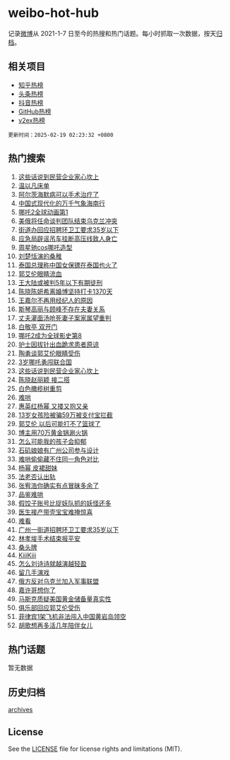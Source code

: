 # weibo-hot-hub

记录[微博](https://www.weibo.com)从 2021-1-7 日至今的热搜和热门话题。每小时抓取一次数据，按天[归档](archives)。

## 相关项目

- [知乎热榜](https://github.com/lonnyzhang423/zhihu-hot-hub)
- [头条热榜](https://github.com/lonnyzhang423/toutiao-hot-hub)
- [抖音热榜](https://github.com/lonnyzhang423/douyin-hot-hub)
- [GitHub热榜](https://github.com/lonnyzhang423/github-hot-hub)
- [v2ex热榜](https://github.com/lonnyzhang423/v2ex-hot-hub)


`更新时间：2025-02-19 02:23:32 +0800`

## 热门搜索

1. [这些话说到民营企业家心坎上](https://m.weibo.cn/search?containerid=100103type%3D1%26t%3D10%26q%3D%23%E8%BF%99%E4%BA%9B%E8%AF%9D%E8%AF%B4%E5%88%B0%E6%B0%91%E8%90%A5%E4%BC%81%E4%B8%9A%E5%AE%B6%E5%BF%83%E5%9D%8E%E4%B8%8A%23&stream_entry_id=51&isnewpage=1&extparam=seat%3D1%26cate%3D10103%26q%3D%2523%25E8%25BF%2599%25E4%25BA%259B%25E8%25AF%259D%25E8%25AF%25B4%25E5%2588%25B0%25E6%25B0%2591%25E8%2590%25A5%25E4%25BC%2581%25E4%25B8%259A%25E5%25AE%25B6%25E5%25BF%2583%25E5%259D%258E%25E4%25B8%258A%2523%26filter_type%3Drealtimehot%26stream_entry_id%3D51%26c_type%3D51%26dgr%3D0%26pos%3D0%26display_time%3D1739903011%26pre_seqid%3D173990301103901071053146)
1. [温以凡床单](https://m.weibo.cn/search?containerid=100103type%3D1%26t%3D10%26q%3D%E6%B8%A9%E4%BB%A5%E5%87%A1%E5%BA%8A%E5%8D%95&stream_entry_id=31&isnewpage=1&extparam=seat%3D1%26band_rank%3D1%26filter_type%3Drealtimehot%26c_type%3D31%26pos%3D0%26lcate%3D5001%26realpos%3D1%26flag%3D2%26stream_entry_id%3D31%26q%3D%25E6%25B8%25A9%25E4%25BB%25A5%25E5%2587%25A1%25E5%25BA%258A%25E5%258D%2595%26dgr%3D0%26cate%3D5001%26display_time%3D1739903011%26pre_seqid%3D173990301103901071053146)
1. [阿尔茨海默病可以手术治疗了](https://m.weibo.cn/search?containerid=100103type%3D1%26t%3D10%26q%3D%23%E9%98%BF%E5%B0%94%E8%8C%A8%E6%B5%B7%E9%BB%98%E7%97%85%E5%8F%AF%E4%BB%A5%E6%89%8B%E6%9C%AF%E6%B2%BB%E7%96%97%E4%BA%86%23&stream_entry_id=31&isnewpage=1&extparam=seat%3D1%26band_rank%3D2%26filter_type%3Drealtimehot%26c_type%3D31%26pos%3D1%26lcate%3D5001%26realpos%3D2%26flag%3D0%26stream_entry_id%3D31%26q%3D%2523%25E9%2598%25BF%25E5%25B0%2594%25E8%258C%25A8%25E6%25B5%25B7%25E9%25BB%2598%25E7%2597%2585%25E5%258F%25AF%25E4%25BB%25A5%25E6%2589%258B%25E6%259C%25AF%25E6%25B2%25BB%25E7%2596%2597%25E4%25BA%2586%2523%26dgr%3D0%26cate%3D5001%26display_time%3D1739903011%26pre_seqid%3D173990301103901071053146)
1. [中国式现代化的万千气象海南行](https://m.weibo.cn/search?containerid=100103type%3D1%26t%3D10%26q%3D%23%E4%B8%AD%E5%9B%BD%E5%BC%8F%E7%8E%B0%E4%BB%A3%E5%8C%96%E7%9A%84%E4%B8%87%E5%8D%83%E6%B0%94%E8%B1%A1%E6%B5%B7%E5%8D%97%E8%A1%8C%23&stream_entry_id=31&isnewpage=1&extparam=seat%3D1%26band_rank%3D3%26filter_type%3Drealtimehot%26c_type%3D31%26pos%3D2%26lcate%3D5001%26realpos%3D3%26flag%3D0%26stream_entry_id%3D31%26q%3D%2523%25E4%25B8%25AD%25E5%259B%25BD%25E5%25BC%258F%25E7%258E%25B0%25E4%25BB%25A3%25E5%258C%2596%25E7%259A%2584%25E4%25B8%2587%25E5%258D%2583%25E6%25B0%2594%25E8%25B1%25A1%25E6%25B5%25B7%25E5%258D%2597%25E8%25A1%258C%2523%26dgr%3D0%26cate%3D5001%26display_time%3D1739903011%26pre_seqid%3D173990301103901071053146)
1. [哪吒2全球动画第1](https://m.weibo.cn/search?containerid=100103type%3D1%26t%3D10%26q%3D%23%E5%93%AA%E5%90%922%E5%85%A8%E7%90%83%E5%8A%A8%E7%94%BB%E7%AC%AC1%23&stream_entry_id=31&isnewpage=1&extparam=seat%3D1%26band_rank%3D4%26filter_type%3Drealtimehot%26c_type%3D31%26pos%3D3%26lcate%3D5001%26realpos%3D4%26flag%3D16%26stream_entry_id%3D31%26q%3D%2523%25E5%2593%25AA%25E5%2590%25922%25E5%2585%25A8%25E7%2590%2583%25E5%258A%25A8%25E7%2594%25BB%25E7%25AC%25AC1%2523%26dgr%3D0%26cate%3D5001%26display_time%3D1739903011%26pre_seqid%3D173990301103901071053146)
1. [美俄将任命谈判团队结束乌克兰冲突](https://m.weibo.cn/search?containerid=100103type%3D1%26t%3D10%26q%3D%23%E7%BE%8E%E4%BF%84%E5%B0%86%E4%BB%BB%E5%91%BD%E8%B0%88%E5%88%A4%E5%9B%A2%E9%98%9F%E7%BB%93%E6%9D%9F%E4%B9%8C%E5%85%8B%E5%85%B0%E5%86%B2%E7%AA%81%23&stream_entry_id=31&isnewpage=1&extparam=seat%3D1%26band_rank%3D5%26filter_type%3Drealtimehot%26c_type%3D31%26pos%3D4%26lcate%3D5001%26realpos%3D5%26flag%3D0%26stream_entry_id%3D31%26q%3D%2523%25E7%25BE%258E%25E4%25BF%2584%25E5%25B0%2586%25E4%25BB%25BB%25E5%2591%25BD%25E8%25B0%2588%25E5%2588%25A4%25E5%259B%25A2%25E9%2598%259F%25E7%25BB%2593%25E6%259D%259F%25E4%25B9%258C%25E5%2585%258B%25E5%2585%25B0%25E5%2586%25B2%25E7%25AA%2581%2523%26dgr%3D0%26cate%3D5001%26display_time%3D1739903011%26pre_seqid%3D173990301103901071053146)
1. [街道办回应招聘环卫工要求35岁以下](https://m.weibo.cn/search?containerid=100103type%3D1%26t%3D10%26q%3D%23%E8%A1%97%E9%81%93%E5%8A%9E%E5%9B%9E%E5%BA%94%E6%8B%9B%E8%81%98%E7%8E%AF%E5%8D%AB%E5%B7%A5%E8%A6%81%E6%B1%8235%E5%B2%81%E4%BB%A5%E4%B8%8B%23&stream_entry_id=31&isnewpage=1&extparam=seat%3D1%26band_rank%3D6%26filter_type%3Drealtimehot%26c_type%3D31%26pos%3D5%26lcate%3D5001%26realpos%3D6%26flag%3D0%26stream_entry_id%3D31%26q%3D%2523%25E8%25A1%2597%25E9%2581%2593%25E5%258A%259E%25E5%259B%259E%25E5%25BA%2594%25E6%258B%259B%25E8%2581%2598%25E7%258E%25AF%25E5%258D%25AB%25E5%25B7%25A5%25E8%25A6%2581%25E6%25B1%258235%25E5%25B2%2581%25E4%25BB%25A5%25E4%25B8%258B%2523%26dgr%3D0%26cate%3D5001%26display_time%3D1739903011%26pre_seqid%3D173990301103901071053146)
1. [应急局辟谣吊车挂断高压线致人身亡](https://m.weibo.cn/search?containerid=100103type%3D1%26t%3D10%26q%3D%23%E5%BA%94%E6%80%A5%E5%B1%80%E8%BE%9F%E8%B0%A3%E5%90%8A%E8%BD%A6%E6%8C%82%E6%96%AD%E9%AB%98%E5%8E%8B%E7%BA%BF%E8%87%B4%E4%BA%BA%E8%BA%AB%E4%BA%A1%23&stream_entry_id=31&isnewpage=1&extparam=seat%3D1%26band_rank%3D7%26filter_type%3Drealtimehot%26c_type%3D31%26pos%3D6%26lcate%3D5001%26adid%3D276229%26is_ad_pos%3D1%26stream_entry_id%3D31%26q%3D%2523%25E5%25BA%2594%25E6%2580%25A5%25E5%25B1%2580%25E8%25BE%259F%25E8%25B0%25A3%25E5%2590%258A%25E8%25BD%25A6%25E6%258C%2582%25E6%2596%25AD%25E9%25AB%2598%25E5%258E%258B%25E7%25BA%25BF%25E8%2587%25B4%25E4%25BA%25BA%25E8%25BA%25AB%25E4%25BA%25A1%2523%26dgr%3D0%26cate%3D5001%26display_time%3D1739903011%26pre_seqid%3D173990301103901071053146)
1. [周星驰cos哪吒造型](https://m.weibo.cn/search?containerid=100103type%3D1%26t%3D10%26q%3D%23%E5%91%A8%E6%98%9F%E9%A9%B0cos%E5%93%AA%E5%90%92%E9%80%A0%E5%9E%8B%23&stream_entry_id=31&isnewpage=1&extparam=seat%3D1%26band_rank%3D7%26filter_type%3Drealtimehot%26c_type%3D31%26pos%3D7%26lcate%3D5001%26realpos%3D7%26flag%3D2%26stream_entry_id%3D31%26q%3D%2523%25E5%2591%25A8%25E6%2598%259F%25E9%25A9%25B0cos%25E5%2593%25AA%25E5%2590%2592%25E9%2580%25A0%25E5%259E%258B%2523%26dgr%3D0%26cate%3D5001%26display_time%3D1739903011%26pre_seqid%3D173990301103901071053146)
1. [刘楚恬演的桑稚](https://m.weibo.cn/search?containerid=100103type%3D1%26t%3D10%26q%3D%23%E5%88%98%E6%A5%9A%E6%81%AC%E6%BC%94%E7%9A%84%E6%A1%91%E7%A8%9A%23&stream_entry_id=31&isnewpage=1&extparam=seat%3D1%26band_rank%3D8%26filter_type%3Drealtimehot%26c_type%3D31%26pos%3D8%26lcate%3D5001%26realpos%3D8%26flag%3D2%26stream_entry_id%3D31%26q%3D%2523%25E5%2588%2598%25E6%25A5%259A%25E6%2581%25AC%25E6%25BC%2594%25E7%259A%2584%25E6%25A1%2591%25E7%25A8%259A%2523%26dgr%3D0%26cate%3D5001%26display_time%3D1739903011%26pre_seqid%3D173990301103901071053146)
1. [泰国总理称中国女保镖在泰国也火了](https://m.weibo.cn/search?containerid=100103type%3D1%26t%3D10%26q%3D%23%E6%B3%B0%E5%9B%BD%E6%80%BB%E7%90%86%E7%A7%B0%E4%B8%AD%E5%9B%BD%E5%A5%B3%E4%BF%9D%E9%95%96%E5%9C%A8%E6%B3%B0%E5%9B%BD%E4%B9%9F%E7%81%AB%E4%BA%86%23&stream_entry_id=31&isnewpage=1&extparam=seat%3D1%26band_rank%3D9%26filter_type%3Drealtimehot%26c_type%3D31%26pos%3D9%26lcate%3D5001%26realpos%3D9%26flag%3D0%26stream_entry_id%3D31%26q%3D%2523%25E6%25B3%25B0%25E5%259B%25BD%25E6%2580%25BB%25E7%2590%2586%25E7%25A7%25B0%25E4%25B8%25AD%25E5%259B%25BD%25E5%25A5%25B3%25E4%25BF%259D%25E9%2595%2596%25E5%259C%25A8%25E6%25B3%25B0%25E5%259B%25BD%25E4%25B9%259F%25E7%2581%25AB%25E4%25BA%2586%2523%26dgr%3D0%26cate%3D5001%26display_time%3D1739903011%26pre_seqid%3D173990301103901071053146)
1. [郭艾伦眼睛流血](https://m.weibo.cn/search?containerid=100103type%3D1%26t%3D10%26q%3D%23%E9%83%AD%E8%89%BE%E4%BC%A6%E7%9C%BC%E7%9D%9B%E6%B5%81%E8%A1%80%23&stream_entry_id=31&isnewpage=1&extparam=seat%3D1%26band_rank%3D10%26filter_type%3Drealtimehot%26c_type%3D31%26pos%3D10%26lcate%3D5001%26realpos%3D10%26flag%3D0%26stream_entry_id%3D31%26q%3D%2523%25E9%2583%25AD%25E8%2589%25BE%25E4%25BC%25A6%25E7%259C%25BC%25E7%259D%259B%25E6%25B5%2581%25E8%25A1%2580%2523%26dgr%3D0%26cate%3D5001%26display_time%3D1739903011%26pre_seqid%3D173990301103901071053146)
1. [王大陆或被判5年以下有期徒刑](https://m.weibo.cn/search?containerid=100103type%3D1%26t%3D10%26q%3D%23%E7%8E%8B%E5%A4%A7%E9%99%86%E6%88%96%E8%A2%AB%E5%88%A45%E5%B9%B4%E4%BB%A5%E4%B8%8B%E6%9C%89%E6%9C%9F%E5%BE%92%E5%88%91%23&stream_entry_id=31&isnewpage=1&extparam=seat%3D1%26band_rank%3D11%26filter_type%3Drealtimehot%26c_type%3D31%26pos%3D11%26lcate%3D5001%26realpos%3D11%26flag%3D2%26stream_entry_id%3D31%26q%3D%2523%25E7%258E%258B%25E5%25A4%25A7%25E9%2599%2586%25E6%2588%2596%25E8%25A2%25AB%25E5%2588%25A45%25E5%25B9%25B4%25E4%25BB%25A5%25E4%25B8%258B%25E6%259C%2589%25E6%259C%259F%25E5%25BE%2592%25E5%2588%2591%2523%26dgr%3D0%26cate%3D5001%26display_time%3D1739903011%26pre_seqid%3D173990301103901071053146)
1. [陈晓陈妍希离婚博坚持打卡1370天](https://m.weibo.cn/search?containerid=100103type%3D1%26t%3D10%26q%3D%23%E9%99%88%E6%99%93%E9%99%88%E5%A6%8D%E5%B8%8C%E7%A6%BB%E5%A9%9A%E5%8D%9A%E5%9D%9A%E6%8C%81%E6%89%93%E5%8D%A11370%E5%A4%A9%23&stream_entry_id=31&isnewpage=1&extparam=seat%3D1%26band_rank%3D12%26filter_type%3Drealtimehot%26c_type%3D31%26pos%3D12%26lcate%3D5001%26realpos%3D12%26flag%3D2%26stream_entry_id%3D31%26q%3D%2523%25E9%2599%2588%25E6%2599%2593%25E9%2599%2588%25E5%25A6%258D%25E5%25B8%258C%25E7%25A6%25BB%25E5%25A9%259A%25E5%258D%259A%25E5%259D%259A%25E6%258C%2581%25E6%2589%2593%25E5%258D%25A11370%25E5%25A4%25A9%2523%26dgr%3D0%26cate%3D5001%26display_time%3D1739903011%26pre_seqid%3D173990301103901071053146)
1. [王嘉尔不再用经纪人的原因](https://m.weibo.cn/search?containerid=100103type%3D1%26t%3D10%26q%3D%23%E7%8E%8B%E5%98%89%E5%B0%94%E4%B8%8D%E5%86%8D%E7%94%A8%E7%BB%8F%E7%BA%AA%E4%BA%BA%E7%9A%84%E5%8E%9F%E5%9B%A0%23&stream_entry_id=31&isnewpage=1&extparam=seat%3D1%26band_rank%3D13%26filter_type%3Drealtimehot%26c_type%3D31%26pos%3D13%26lcate%3D5001%26realpos%3D13%26flag%3D2%26stream_entry_id%3D31%26q%3D%2523%25E7%258E%258B%25E5%2598%2589%25E5%25B0%2594%25E4%25B8%258D%25E5%2586%258D%25E7%2594%25A8%25E7%25BB%258F%25E7%25BA%25AA%25E4%25BA%25BA%25E7%259A%2584%25E5%258E%259F%25E5%259B%25A0%2523%26dgr%3D0%26cate%3D5001%26display_time%3D1739903011%26pre_seqid%3D173990301103901071053146)
1. [斯琴高丽与顾峰不存在夫妻关系](https://m.weibo.cn/search?containerid=100103type%3D1%26t%3D10%26q%3D%23%E6%96%AF%E7%90%B4%E9%AB%98%E4%B8%BD%E4%B8%8E%E9%A1%BE%E5%B3%B0%E4%B8%8D%E5%AD%98%E5%9C%A8%E5%A4%AB%E5%A6%BB%E5%85%B3%E7%B3%BB%23&stream_entry_id=31&isnewpage=1&extparam=seat%3D1%26band_rank%3D14%26filter_type%3Drealtimehot%26c_type%3D31%26pos%3D14%26lcate%3D5001%26realpos%3D14%26flag%3D2%26stream_entry_id%3D31%26q%3D%2523%25E6%2596%25AF%25E7%2590%25B4%25E9%25AB%2598%25E4%25B8%25BD%25E4%25B8%258E%25E9%25A1%25BE%25E5%25B3%25B0%25E4%25B8%258D%25E5%25AD%2598%25E5%259C%25A8%25E5%25A4%25AB%25E5%25A6%25BB%25E5%2585%25B3%25E7%25B3%25BB%2523%26dgr%3D0%26cate%3D5001%26display_time%3D1739903011%26pre_seqid%3D173990301103901071053146)
1. [丈夫灌面汤呛死妻子案家属望重判](https://m.weibo.cn/search?containerid=100103type%3D1%26t%3D10%26q%3D%23%E4%B8%88%E5%A4%AB%E7%81%8C%E9%9D%A2%E6%B1%A4%E5%91%9B%E6%AD%BB%E5%A6%BB%E5%AD%90%E6%A1%88%E5%AE%B6%E5%B1%9E%E6%9C%9B%E9%87%8D%E5%88%A4%23&stream_entry_id=31&isnewpage=1&extparam=seat%3D1%26band_rank%3D15%26filter_type%3Drealtimehot%26c_type%3D31%26pos%3D15%26lcate%3D5001%26realpos%3D15%26flag%3D0%26stream_entry_id%3D31%26q%3D%2523%25E4%25B8%2588%25E5%25A4%25AB%25E7%2581%258C%25E9%259D%25A2%25E6%25B1%25A4%25E5%2591%259B%25E6%25AD%25BB%25E5%25A6%25BB%25E5%25AD%2590%25E6%25A1%2588%25E5%25AE%25B6%25E5%25B1%259E%25E6%259C%259B%25E9%2587%258D%25E5%2588%25A4%2523%26dgr%3D0%26cate%3D5001%26display_time%3D1739903011%26pre_seqid%3D173990301103901071053146)
1. [白敬亭 双开门](https://m.weibo.cn/search?containerid=100103type%3D1%26t%3D10%26q%3D%E7%99%BD%E6%95%AC%E4%BA%AD+%E5%8F%8C%E5%BC%80%E9%97%A8&stream_entry_id=31&isnewpage=1&extparam=seat%3D1%26band_rank%3D16%26filter_type%3Drealtimehot%26c_type%3D31%26pos%3D16%26lcate%3D5001%26realpos%3D16%26flag%3D0%26stream_entry_id%3D31%26q%3D%25E7%2599%25BD%25E6%2595%25AC%25E4%25BA%25AD%2520%25E5%258F%258C%25E5%25BC%2580%25E9%2597%25A8%26dgr%3D0%26cate%3D5001%26display_time%3D1739903011%26pre_seqid%3D173990301103901071053146)
1. [哪吒2成为全球影史第8](https://m.weibo.cn/search?containerid=100103type%3D1%26t%3D10%26q%3D%23%E5%93%AA%E5%90%922%E6%88%90%E4%B8%BA%E5%85%A8%E7%90%83%E5%BD%B1%E5%8F%B2%E7%AC%AC8%23&stream_entry_id=31&isnewpage=1&extparam=seat%3D1%26band_rank%3D17%26filter_type%3Drealtimehot%26c_type%3D31%26pos%3D17%26lcate%3D5001%26realpos%3D17%26flag%3D0%26stream_entry_id%3D31%26q%3D%2523%25E5%2593%25AA%25E5%2590%25922%25E6%2588%2590%25E4%25B8%25BA%25E5%2585%25A8%25E7%2590%2583%25E5%25BD%25B1%25E5%258F%25B2%25E7%25AC%25AC8%2523%26dgr%3D0%26cate%3D5001%26display_time%3D1739903011%26pre_seqid%3D173990301103901071053146)
1. [护士因拔针出血跪求患者原谅](https://m.weibo.cn/search?containerid=100103type%3D1%26t%3D10%26q%3D%23%E6%8A%A4%E5%A3%AB%E5%9B%A0%E6%8B%94%E9%92%88%E5%87%BA%E8%A1%80%E8%B7%AA%E6%B1%82%E6%82%A3%E8%80%85%E5%8E%9F%E8%B0%85%23&stream_entry_id=31&isnewpage=1&extparam=seat%3D1%26band_rank%3D18%26filter_type%3Drealtimehot%26c_type%3D31%26pos%3D18%26lcate%3D5001%26realpos%3D18%26flag%3D0%26stream_entry_id%3D31%26q%3D%2523%25E6%258A%25A4%25E5%25A3%25AB%25E5%259B%25A0%25E6%258B%2594%25E9%2592%2588%25E5%2587%25BA%25E8%25A1%2580%25E8%25B7%25AA%25E6%25B1%2582%25E6%2582%25A3%25E8%2580%2585%25E5%258E%259F%25E8%25B0%2585%2523%26dgr%3D0%26cate%3D5001%26display_time%3D1739903011%26pre_seqid%3D173990301103901071053146)
1. [陶勇谈郭艾伦眼睛受伤](https://m.weibo.cn/search?containerid=100103type%3D1%26t%3D10%26q%3D%23%E9%99%B6%E5%8B%87%E8%B0%88%E9%83%AD%E8%89%BE%E4%BC%A6%E7%9C%BC%E7%9D%9B%E5%8F%97%E4%BC%A4%23&stream_entry_id=31&isnewpage=1&extparam=seat%3D1%26band_rank%3D19%26filter_type%3Drealtimehot%26c_type%3D31%26pos%3D19%26lcate%3D5001%26realpos%3D19%26flag%3D0%26stream_entry_id%3D31%26q%3D%2523%25E9%2599%25B6%25E5%258B%2587%25E8%25B0%2588%25E9%2583%25AD%25E8%2589%25BE%25E4%25BC%25A6%25E7%259C%25BC%25E7%259D%259B%25E5%258F%2597%25E4%25BC%25A4%2523%26dgr%3D0%26cate%3D5001%26display_time%3D1739903011%26pre_seqid%3D173990301103901071053146)
1. [3岁哪吒勇闯联合国](https://m.weibo.cn/search?containerid=100103type%3D1%26t%3D10%26q%3D%233%E5%B2%81%E5%93%AA%E5%90%92%E5%8B%87%E9%97%AF%E8%81%94%E5%90%88%E5%9B%BD%23&stream_entry_id=31&isnewpage=1&extparam=seat%3D1%26band_rank%3D20%26filter_type%3Drealtimehot%26c_type%3D31%26pos%3D20%26lcate%3D5001%26realpos%3D20%26flag%3D0%26stream_entry_id%3D31%26q%3D%25233%25E5%25B2%2581%25E5%2593%25AA%25E5%2590%2592%25E5%258B%2587%25E9%2597%25AF%25E8%2581%2594%25E5%2590%2588%25E5%259B%25BD%2523%26dgr%3D0%26cate%3D5001%26display_time%3D1739903011%26pre_seqid%3D173990301103901071053146)
1. [这些话说到民营企业家心坎上](https://m.weibo.cn/search?containerid=100103type%3D1%26t%3D10%26q%3D%23%E8%BF%99%E4%BA%9B%E8%AF%9D%E8%AF%B4%E5%88%B0%E6%B0%91%E8%90%A5%E4%BC%81%E4%B8%9A%E5%AE%B6%E5%BF%83%E5%9D%8E%E4%B8%8A%23&stream_entry_id=31&isnewpage=1&extparam=seat%3D1%26band_rank%3D21%26filter_type%3Drealtimehot%26c_type%3D31%26pos%3D21%26lcate%3D5001%26realpos%3D21%26flag%3D1%26stream_entry_id%3D31%26q%3D%2523%25E8%25BF%2599%25E4%25BA%259B%25E8%25AF%259D%25E8%25AF%25B4%25E5%2588%25B0%25E6%25B0%2591%25E8%2590%25A5%25E4%25BC%2581%25E4%25B8%259A%25E5%25AE%25B6%25E5%25BF%2583%25E5%259D%258E%25E4%25B8%258A%2523%26dgr%3D0%26cate%3D5001%26display_time%3D1739903011%26pre_seqid%3D173990301103901071053146)
1. [陈晓赵丽颖 接二搭](https://m.weibo.cn/search?containerid=100103type%3D1%26t%3D10%26q%3D%E9%99%88%E6%99%93%E8%B5%B5%E4%B8%BD%E9%A2%96+%E6%8E%A5%E4%BA%8C%E6%90%AD&stream_entry_id=31&isnewpage=1&extparam=seat%3D1%26band_rank%3D22%26filter_type%3Drealtimehot%26c_type%3D31%26pos%3D22%26lcate%3D5001%26realpos%3D22%26flag%3D0%26stream_entry_id%3D31%26q%3D%25E9%2599%2588%25E6%2599%2593%25E8%25B5%25B5%25E4%25B8%25BD%25E9%25A2%2596%2520%25E6%258E%25A5%25E4%25BA%258C%25E6%2590%25AD%26dgr%3D0%26cate%3D5001%26display_time%3D1739903011%26pre_seqid%3D173990301103901071053146)
1. [白色橄榄树重剪](https://m.weibo.cn/search?containerid=100103type%3D1%26t%3D10%26q%3D%23%E7%99%BD%E8%89%B2%E6%A9%84%E6%A6%84%E6%A0%91%E9%87%8D%E5%89%AA%23&stream_entry_id=31&isnewpage=1&extparam=seat%3D1%26band_rank%3D23%26filter_type%3Drealtimehot%26c_type%3D31%26pos%3D23%26lcate%3D5001%26realpos%3D23%26flag%3D0%26stream_entry_id%3D31%26q%3D%2523%25E7%2599%25BD%25E8%2589%25B2%25E6%25A9%2584%25E6%25A6%2584%25E6%25A0%2591%25E9%2587%258D%25E5%2589%25AA%2523%26dgr%3D0%26cate%3D5001%26display_time%3D1739903011%26pre_seqid%3D173990301103901071053146)
1. [难哄](https://m.weibo.cn/search?containerid=100103type%3D1%26t%3D10%26q%3D%E9%9A%BE%E5%93%84&stream_entry_id=31&isnewpage=1&extparam=seat%3D1%26band_rank%3D24%26filter_type%3Drealtimehot%26c_type%3D31%26pos%3D24%26lcate%3D5001%26realpos%3D24%26flag%3D0%26stream_entry_id%3D31%26q%3D%25E9%259A%25BE%25E5%2593%2584%26dgr%3D0%26cate%3D5001%26display_time%3D1739903011%26pre_seqid%3D173990301103901071053146)
1. [惠英红杨幂 又搂又抱又亲](https://m.weibo.cn/search?containerid=100103type%3D1%26t%3D10%26q%3D%E6%83%A0%E8%8B%B1%E7%BA%A2%E6%9D%A8%E5%B9%82+%E5%8F%88%E6%90%82%E5%8F%88%E6%8A%B1%E5%8F%88%E4%BA%B2&stream_entry_id=31&isnewpage=1&extparam=seat%3D1%26band_rank%3D25%26filter_type%3Drealtimehot%26c_type%3D31%26pos%3D25%26lcate%3D5001%26realpos%3D25%26flag%3D0%26stream_entry_id%3D31%26q%3D%25E6%2583%25A0%25E8%258B%25B1%25E7%25BA%25A2%25E6%259D%25A8%25E5%25B9%2582%2520%25E5%258F%2588%25E6%2590%2582%25E5%258F%2588%25E6%258A%25B1%25E5%258F%2588%25E4%25BA%25B2%26dgr%3D0%26cate%3D5001%26display_time%3D1739903011%26pre_seqid%3D173990301103901071053146)
1. [13岁女孩险被骗59万被支付宝拦截](https://m.weibo.cn/search?containerid=100103type%3D1%26t%3D10%26q%3D%2313%E5%B2%81%E5%A5%B3%E5%AD%A9%E9%99%A9%E8%A2%AB%E9%AA%9759%E4%B8%87%E8%A2%AB%E6%94%AF%E4%BB%98%E5%AE%9D%E6%8B%A6%E6%88%AA%23&stream_entry_id=31&isnewpage=1&extparam=seat%3D1%26band_rank%3D26%26filter_type%3Drealtimehot%26c_type%3D31%26pos%3D26%26lcate%3D5001%26realpos%3D26%26flag%3D0%26stream_entry_id%3D31%26q%3D%252313%25E5%25B2%2581%25E5%25A5%25B3%25E5%25AD%25A9%25E9%2599%25A9%25E8%25A2%25AB%25E9%25AA%259759%25E4%25B8%2587%25E8%25A2%25AB%25E6%2594%25AF%25E4%25BB%2598%25E5%25AE%259D%25E6%258B%25A6%25E6%2588%25AA%2523%26dgr%3D0%26cate%3D5001%26display_time%3D1739903011%26pre_seqid%3D173990301103901071053146)
1. [郭艾伦 以后可能打不了篮球了](https://m.weibo.cn/search?containerid=100103type%3D1%26t%3D10%26q%3D%E9%83%AD%E8%89%BE%E4%BC%A6+%E4%BB%A5%E5%90%8E%E5%8F%AF%E8%83%BD%E6%89%93%E4%B8%8D%E4%BA%86%E7%AF%AE%E7%90%83%E4%BA%86&stream_entry_id=31&isnewpage=1&extparam=seat%3D1%26band_rank%3D27%26filter_type%3Drealtimehot%26c_type%3D31%26pos%3D27%26lcate%3D5001%26realpos%3D27%26flag%3D0%26stream_entry_id%3D31%26q%3D%25E9%2583%25AD%25E8%2589%25BE%25E4%25BC%25A6%2520%25E4%25BB%25A5%25E5%2590%258E%25E5%258F%25AF%25E8%2583%25BD%25E6%2589%2593%25E4%25B8%258D%25E4%25BA%2586%25E7%25AF%25AE%25E7%2590%2583%25E4%25BA%2586%26dgr%3D0%26cate%3D5001%26display_time%3D1739903011%26pre_seqid%3D173990301103901071053146)
1. [博主用70万黄金锅涮火锅](https://m.weibo.cn/search?containerid=100103type%3D1%26t%3D10%26q%3D%23%E5%8D%9A%E4%B8%BB%E7%94%A870%E4%B8%87%E9%BB%84%E9%87%91%E9%94%85%E6%B6%AE%E7%81%AB%E9%94%85%23&stream_entry_id=31&isnewpage=1&extparam=seat%3D1%26band_rank%3D28%26filter_type%3Drealtimehot%26c_type%3D31%26pos%3D28%26lcate%3D5001%26realpos%3D28%26flag%3D0%26stream_entry_id%3D31%26q%3D%2523%25E5%258D%259A%25E4%25B8%25BB%25E7%2594%25A870%25E4%25B8%2587%25E9%25BB%2584%25E9%2587%2591%25E9%2594%2585%25E6%25B6%25AE%25E7%2581%25AB%25E9%2594%2585%2523%26dgr%3D0%26cate%3D5001%26display_time%3D1739903011%26pre_seqid%3D173990301103901071053146)
1. [怎么可能我的孩子会抑郁](https://m.weibo.cn/search?containerid=100103type%3D1%26t%3D10%26q%3D%23%E6%80%8E%E4%B9%88%E5%8F%AF%E8%83%BD%E6%88%91%E7%9A%84%E5%AD%A9%E5%AD%90%E4%BC%9A%E6%8A%91%E9%83%81%23&stream_entry_id=31&isnewpage=1&extparam=seat%3D1%26band_rank%3D29%26filter_type%3Drealtimehot%26c_type%3D31%26pos%3D29%26lcate%3D5001%26realpos%3D29%26flag%3D0%26stream_entry_id%3D31%26q%3D%2523%25E6%2580%258E%25E4%25B9%2588%25E5%258F%25AF%25E8%2583%25BD%25E6%2588%2591%25E7%259A%2584%25E5%25AD%25A9%25E5%25AD%2590%25E4%25BC%259A%25E6%258A%2591%25E9%2583%2581%2523%26dgr%3D0%26cate%3D5001%26display_time%3D1739903011%26pre_seqid%3D173990301103901071053146)
1. [石矶娘娘有广州公司参与设计](https://m.weibo.cn/search?containerid=100103type%3D1%26t%3D10%26q%3D%23%E7%9F%B3%E7%9F%B6%E5%A8%98%E5%A8%98%E6%9C%89%E5%B9%BF%E5%B7%9E%E5%85%AC%E5%8F%B8%E5%8F%82%E4%B8%8E%E8%AE%BE%E8%AE%A1%23&stream_entry_id=31&isnewpage=1&extparam=seat%3D1%26band_rank%3D30%26filter_type%3Drealtimehot%26c_type%3D31%26pos%3D30%26lcate%3D5001%26realpos%3D30%26flag%3D0%26stream_entry_id%3D31%26q%3D%2523%25E7%259F%25B3%25E7%259F%25B6%25E5%25A8%2598%25E5%25A8%2598%25E6%259C%2589%25E5%25B9%25BF%25E5%25B7%259E%25E5%2585%25AC%25E5%258F%25B8%25E5%258F%2582%25E4%25B8%258E%25E8%25AE%25BE%25E8%25AE%25A1%2523%26dgr%3D0%26cate%3D5001%26display_time%3D1739903011%26pre_seqid%3D173990301103901071053146)
1. [难哄偷偷藏不住同一角色对比](https://m.weibo.cn/search?containerid=100103type%3D1%26t%3D10%26q%3D%23%E9%9A%BE%E5%93%84%E5%81%B7%E5%81%B7%E8%97%8F%E4%B8%8D%E4%BD%8F%E5%90%8C%E4%B8%80%E8%A7%92%E8%89%B2%E5%AF%B9%E6%AF%94%23&stream_entry_id=31&isnewpage=1&extparam=seat%3D1%26band_rank%3D31%26filter_type%3Drealtimehot%26c_type%3D31%26pos%3D31%26lcate%3D5001%26realpos%3D31%26flag%3D0%26stream_entry_id%3D31%26q%3D%2523%25E9%259A%25BE%25E5%2593%2584%25E5%2581%25B7%25E5%2581%25B7%25E8%2597%258F%25E4%25B8%258D%25E4%25BD%258F%25E5%2590%258C%25E4%25B8%2580%25E8%25A7%2592%25E8%2589%25B2%25E5%25AF%25B9%25E6%25AF%2594%2523%26dgr%3D0%26cate%3D5001%26display_time%3D1739903011%26pre_seqid%3D173990301103901071053146)
1. [杨幂 皮裙甜妹](https://m.weibo.cn/search?containerid=100103type%3D1%26t%3D10%26q%3D%E6%9D%A8%E5%B9%82+%E7%9A%AE%E8%A3%99%E7%94%9C%E5%A6%B9&stream_entry_id=31&isnewpage=1&extparam=seat%3D1%26band_rank%3D32%26filter_type%3Drealtimehot%26c_type%3D31%26pos%3D32%26lcate%3D5001%26realpos%3D32%26flag%3D0%26stream_entry_id%3D31%26q%3D%25E6%259D%25A8%25E5%25B9%2582%2520%25E7%259A%25AE%25E8%25A3%2599%25E7%2594%259C%25E5%25A6%25B9%26dgr%3D0%26cate%3D5001%26display_time%3D1739903011%26pre_seqid%3D173990301103901071053146)
1. [法老否认出轨](https://m.weibo.cn/search?containerid=100103type%3D1%26t%3D10%26q%3D%23%E6%B3%95%E8%80%81%E5%90%A6%E8%AE%A4%E5%87%BA%E8%BD%A8%23&stream_entry_id=31&isnewpage=1&extparam=seat%3D1%26band_rank%3D33%26filter_type%3Drealtimehot%26c_type%3D31%26pos%3D33%26lcate%3D5001%26realpos%3D33%26flag%3D1%26stream_entry_id%3D31%26q%3D%2523%25E6%25B3%2595%25E8%2580%2581%25E5%2590%25A6%25E8%25AE%25A4%25E5%2587%25BA%25E8%25BD%25A8%2523%26dgr%3D0%26cate%3D5001%26display_time%3D1739903011%26pre_seqid%3D173990301103901071053146)
1. [张宥浩你确实有点冒昧多余了](https://m.weibo.cn/search?containerid=100103type%3D1%26t%3D10%26q%3D%E5%BC%A0%E5%AE%A5%E6%B5%A9%E4%BD%A0%E7%A1%AE%E5%AE%9E%E6%9C%89%E7%82%B9%E5%86%92%E6%98%A7%E5%A4%9A%E4%BD%99%E4%BA%86&stream_entry_id=31&isnewpage=1&extparam=seat%3D1%26band_rank%3D34%26filter_type%3Drealtimehot%26c_type%3D31%26pos%3D34%26lcate%3D5001%26realpos%3D34%26flag%3D1%26stream_entry_id%3D31%26q%3D%25E5%25BC%25A0%25E5%25AE%25A5%25E6%25B5%25A9%25E4%25BD%25A0%25E7%25A1%25AE%25E5%25AE%259E%25E6%259C%2589%25E7%2582%25B9%25E5%2586%2592%25E6%2598%25A7%25E5%25A4%259A%25E4%25BD%2599%25E4%25BA%2586%26dgr%3D0%26cate%3D5001%26display_time%3D1739903011%26pre_seqid%3D173990301103901071053146)
1. [品鉴难哄](https://m.weibo.cn/search?containerid=100103type%3D1%26t%3D10%26q%3D%E5%93%81%E9%89%B4%E9%9A%BE%E5%93%84&stream_entry_id=31&isnewpage=1&extparam=seat%3D1%26band_rank%3D35%26filter_type%3Drealtimehot%26c_type%3D31%26pos%3D35%26lcate%3D5001%26realpos%3D35%26flag%3D0%26stream_entry_id%3D31%26q%3D%25E5%2593%2581%25E9%2589%25B4%25E9%259A%25BE%25E5%2593%2584%26dgr%3D0%26cate%3D5001%26display_time%3D1739903011%26pre_seqid%3D173990301103901071053146)
1. [假饺子账号比捉妖队抓的妖怪还多](https://m.weibo.cn/search?containerid=100103type%3D1%26t%3D10%26q%3D%23%E5%81%87%E9%A5%BA%E5%AD%90%E8%B4%A6%E5%8F%B7%E6%AF%94%E6%8D%89%E5%A6%96%E9%98%9F%E6%8A%93%E7%9A%84%E5%A6%96%E6%80%AA%E8%BF%98%E5%A4%9A%23&stream_entry_id=31&isnewpage=1&extparam=seat%3D1%26band_rank%3D36%26filter_type%3Drealtimehot%26c_type%3D31%26pos%3D36%26lcate%3D5001%26realpos%3D36%26flag%3D1%26stream_entry_id%3D31%26q%3D%2523%25E5%2581%2587%25E9%25A5%25BA%25E5%25AD%2590%25E8%25B4%25A6%25E5%258F%25B7%25E6%25AF%2594%25E6%258D%2589%25E5%25A6%2596%25E9%2598%259F%25E6%258A%2593%25E7%259A%2584%25E5%25A6%2596%25E6%2580%25AA%25E8%25BF%2598%25E5%25A4%259A%2523%26dgr%3D0%26cate%3D5001%26display_time%3D1739903011%26pre_seqid%3D173990301103901071053146)
1. [医生接产带壳宝宝难掩惊喜](https://m.weibo.cn/search?containerid=100103type%3D1%26t%3D10%26q%3D%23%E5%8C%BB%E7%94%9F%E6%8E%A5%E4%BA%A7%E5%B8%A6%E5%A3%B3%E5%AE%9D%E5%AE%9D%E9%9A%BE%E6%8E%A9%E6%83%8A%E5%96%9C%23&stream_entry_id=31&isnewpage=1&extparam=seat%3D1%26band_rank%3D37%26filter_type%3Drealtimehot%26c_type%3D31%26pos%3D37%26lcate%3D5001%26realpos%3D37%26flag%3D0%26stream_entry_id%3D31%26q%3D%2523%25E5%258C%25BB%25E7%2594%259F%25E6%258E%25A5%25E4%25BA%25A7%25E5%25B8%25A6%25E5%25A3%25B3%25E5%25AE%259D%25E5%25AE%259D%25E9%259A%25BE%25E6%258E%25A9%25E6%2583%258A%25E5%2596%259C%2523%26dgr%3D0%26cate%3D5001%26display_time%3D1739903011%26pre_seqid%3D173990301103901071053146)
1. [难看](https://m.weibo.cn/search?containerid=100103type%3D1%26t%3D10%26q%3D%E9%9A%BE%E7%9C%8B&stream_entry_id=31&isnewpage=1&extparam=seat%3D1%26band_rank%3D38%26filter_type%3Drealtimehot%26c_type%3D31%26pos%3D38%26lcate%3D5001%26realpos%3D38%26flag%3D0%26stream_entry_id%3D31%26q%3D%25E9%259A%25BE%25E7%259C%258B%26dgr%3D0%26cate%3D5001%26display_time%3D1739903011%26pre_seqid%3D173990301103901071053146)
1. [广州一街道招聘环卫工要求35岁以下](https://m.weibo.cn/search?containerid=100103type%3D1%26t%3D10%26q%3D%23%E5%B9%BF%E5%B7%9E%E4%B8%80%E8%A1%97%E9%81%93%E6%8B%9B%E8%81%98%E7%8E%AF%E5%8D%AB%E5%B7%A5%E8%A6%81%E6%B1%8235%E5%B2%81%E4%BB%A5%E4%B8%8B%23&stream_entry_id=31&isnewpage=1&extparam=seat%3D1%26band_rank%3D39%26filter_type%3Drealtimehot%26c_type%3D31%26pos%3D39%26lcate%3D5001%26realpos%3D39%26flag%3D0%26stream_entry_id%3D31%26q%3D%2523%25E5%25B9%25BF%25E5%25B7%259E%25E4%25B8%2580%25E8%25A1%2597%25E9%2581%2593%25E6%258B%259B%25E8%2581%2598%25E7%258E%25AF%25E5%258D%25AB%25E5%25B7%25A5%25E8%25A6%2581%25E6%25B1%258235%25E5%25B2%2581%25E4%25BB%25A5%25E4%25B8%258B%2523%26dgr%3D0%26cate%3D5001%26display_time%3D1739903011%26pre_seqid%3D173990301103901071053146)
1. [林孝埈手术结束报平安](https://m.weibo.cn/search?containerid=100103type%3D1%26t%3D10%26q%3D%23%E6%9E%97%E5%AD%9D%E5%9F%88%E6%89%8B%E6%9C%AF%E7%BB%93%E6%9D%9F%E6%8A%A5%E5%B9%B3%E5%AE%89%23&stream_entry_id=31&isnewpage=1&extparam=seat%3D1%26band_rank%3D40%26filter_type%3Drealtimehot%26c_type%3D31%26pos%3D40%26lcate%3D5001%26realpos%3D40%26flag%3D1%26stream_entry_id%3D31%26q%3D%2523%25E6%259E%2597%25E5%25AD%259D%25E5%259F%2588%25E6%2589%258B%25E6%259C%25AF%25E7%25BB%2593%25E6%259D%259F%25E6%258A%25A5%25E5%25B9%25B3%25E5%25AE%2589%2523%26dgr%3D0%26cate%3D5001%26display_time%3D1739903011%26pre_seqid%3D173990301103901071053146)
1. [桑头牌](https://m.weibo.cn/search?containerid=100103type%3D1%26t%3D10%26q%3D%E6%A1%91%E5%A4%B4%E7%89%8C&stream_entry_id=31&isnewpage=1&extparam=seat%3D1%26band_rank%3D41%26filter_type%3Drealtimehot%26c_type%3D31%26pos%3D41%26lcate%3D5001%26realpos%3D41%26flag%3D1%26stream_entry_id%3D31%26q%3D%25E6%25A1%2591%25E5%25A4%25B4%25E7%2589%258C%26dgr%3D0%26cate%3D5001%26display_time%3D1739903011%26pre_seqid%3D173990301103901071053146)
1. [KiiiKiii](https://m.weibo.cn/search?containerid=100103type%3D1%26t%3D10%26q%3DKiiiKiii&stream_entry_id=31&isnewpage=1&extparam=seat%3D1%26band_rank%3D42%26filter_type%3Drealtimehot%26c_type%3D31%26pos%3D42%26lcate%3D5001%26realpos%3D42%26flag%3D1%26stream_entry_id%3D31%26q%3DKiiiKiii%26dgr%3D0%26cate%3D5001%26display_time%3D1739903011%26pre_seqid%3D173990301103901071053146)
1. [怎么刘诗诗就越演越轻盈](https://m.weibo.cn/search?containerid=100103type%3D1%26t%3D10%26q%3D%E6%80%8E%E4%B9%88%E5%88%98%E8%AF%97%E8%AF%97%E5%B0%B1%E8%B6%8A%E6%BC%94%E8%B6%8A%E8%BD%BB%E7%9B%88&stream_entry_id=31&isnewpage=1&extparam=seat%3D1%26band_rank%3D43%26filter_type%3Drealtimehot%26c_type%3D31%26pos%3D43%26lcate%3D5001%26realpos%3D43%26flag%3D0%26stream_entry_id%3D31%26q%3D%25E6%2580%258E%25E4%25B9%2588%25E5%2588%2598%25E8%25AF%2597%25E8%25AF%2597%25E5%25B0%25B1%25E8%25B6%258A%25E6%25BC%2594%25E8%25B6%258A%25E8%25BD%25BB%25E7%259B%2588%26dgr%3D0%26cate%3D5001%26display_time%3D1739903011%26pre_seqid%3D173990301103901071053146)
1. [留几手演戏](https://m.weibo.cn/search?containerid=100103type%3D1%26t%3D10%26q%3D%23%E7%95%99%E5%87%A0%E6%89%8B%E6%BC%94%E6%88%8F%23&stream_entry_id=31&isnewpage=1&extparam=seat%3D1%26band_rank%3D44%26filter_type%3Drealtimehot%26c_type%3D31%26pos%3D44%26lcate%3D5001%26realpos%3D44%26flag%3D0%26stream_entry_id%3D31%26q%3D%2523%25E7%2595%2599%25E5%2587%25A0%25E6%2589%258B%25E6%25BC%2594%25E6%2588%258F%2523%26dgr%3D0%26cate%3D5001%26display_time%3D1739903011%26pre_seqid%3D173990301103901071053146)
1. [俄方反对乌克兰加入军事联盟](https://m.weibo.cn/search?containerid=100103type%3D1%26t%3D10%26q%3D%23%E4%BF%84%E6%96%B9%E5%8F%8D%E5%AF%B9%E4%B9%8C%E5%85%8B%E5%85%B0%E5%8A%A0%E5%85%A5%E5%86%9B%E4%BA%8B%E8%81%94%E7%9B%9F%23&stream_entry_id=31&isnewpage=1&extparam=seat%3D1%26band_rank%3D45%26filter_type%3Drealtimehot%26c_type%3D31%26pos%3D45%26lcate%3D5001%26realpos%3D45%26flag%3D0%26stream_entry_id%3D31%26q%3D%2523%25E4%25BF%2584%25E6%2596%25B9%25E5%258F%258D%25E5%25AF%25B9%25E4%25B9%258C%25E5%2585%258B%25E5%2585%25B0%25E5%258A%25A0%25E5%2585%25A5%25E5%2586%259B%25E4%25BA%258B%25E8%2581%2594%25E7%259B%259F%2523%26dgr%3D0%26cate%3D5001%26display_time%3D1739903011%26pre_seqid%3D173990301103901071053146)
1. [嘉许哥想你了](https://m.weibo.cn/search?containerid=100103type%3D1%26t%3D10%26q%3D%23%E5%98%89%E8%AE%B8%E5%93%A5%E6%83%B3%E4%BD%A0%E4%BA%86%23&stream_entry_id=31&isnewpage=1&extparam=seat%3D1%26band_rank%3D46%26filter_type%3Drealtimehot%26c_type%3D31%26pos%3D46%26lcate%3D5001%26realpos%3D46%26flag%3D0%26stream_entry_id%3D31%26q%3D%2523%25E5%2598%2589%25E8%25AE%25B8%25E5%2593%25A5%25E6%2583%25B3%25E4%25BD%25A0%25E4%25BA%2586%2523%26dgr%3D0%26cate%3D5001%26display_time%3D1739903011%26pre_seqid%3D173990301103901071053146)
1. [马斯克质疑美国黄金储备量真实性](https://m.weibo.cn/search?containerid=100103type%3D1%26t%3D10%26q%3D%23%E9%A9%AC%E6%96%AF%E5%85%8B%E8%B4%A8%E7%96%91%E7%BE%8E%E5%9B%BD%E9%BB%84%E9%87%91%E5%82%A8%E5%A4%87%E9%87%8F%E7%9C%9F%E5%AE%9E%E6%80%A7%23&stream_entry_id=31&isnewpage=1&extparam=seat%3D1%26band_rank%3D47%26filter_type%3Drealtimehot%26c_type%3D31%26pos%3D47%26lcate%3D5001%26realpos%3D47%26flag%3D0%26stream_entry_id%3D31%26q%3D%2523%25E9%25A9%25AC%25E6%2596%25AF%25E5%2585%258B%25E8%25B4%25A8%25E7%2596%2591%25E7%25BE%258E%25E5%259B%25BD%25E9%25BB%2584%25E9%2587%2591%25E5%2582%25A8%25E5%25A4%2587%25E9%2587%258F%25E7%259C%259F%25E5%25AE%259E%25E6%2580%25A7%2523%26dgr%3D0%26cate%3D5001%26display_time%3D1739903011%26pre_seqid%3D173990301103901071053146)
1. [俱乐部回应郭艾伦受伤](https://m.weibo.cn/search?containerid=100103type%3D1%26t%3D10%26q%3D%23%E4%BF%B1%E4%B9%90%E9%83%A8%E5%9B%9E%E5%BA%94%E9%83%AD%E8%89%BE%E4%BC%A6%E5%8F%97%E4%BC%A4%23&stream_entry_id=31&isnewpage=1&extparam=seat%3D1%26band_rank%3D48%26filter_type%3Drealtimehot%26c_type%3D31%26pos%3D48%26lcate%3D5001%26realpos%3D48%26flag%3D0%26stream_entry_id%3D31%26q%3D%2523%25E4%25BF%25B1%25E4%25B9%2590%25E9%2583%25A8%25E5%259B%259E%25E5%25BA%2594%25E9%2583%25AD%25E8%2589%25BE%25E4%25BC%25A6%25E5%258F%2597%25E4%25BC%25A4%2523%26dgr%3D0%26cate%3D5001%26display_time%3D1739903011%26pre_seqid%3D173990301103901071053146)
1. [菲律宾1架飞机非法闯入中国黄岩岛领空](https://m.weibo.cn/search?containerid=100103type%3D1%26t%3D10%26q%3D%23%E8%8F%B2%E5%BE%8B%E5%AE%BE1%E6%9E%B6%E9%A3%9E%E6%9C%BA%E9%9D%9E%E6%B3%95%E9%97%AF%E5%85%A5%E4%B8%AD%E5%9B%BD%E9%BB%84%E5%B2%A9%E5%B2%9B%E9%A2%86%E7%A9%BA%23&stream_entry_id=31&isnewpage=1&extparam=seat%3D1%26band_rank%3D49%26filter_type%3Drealtimehot%26c_type%3D31%26pos%3D49%26lcate%3D5001%26realpos%3D49%26flag%3D1%26stream_entry_id%3D31%26q%3D%2523%25E8%258F%25B2%25E5%25BE%258B%25E5%25AE%25BE1%25E6%259E%25B6%25E9%25A3%259E%25E6%259C%25BA%25E9%259D%259E%25E6%25B3%2595%25E9%2597%25AF%25E5%2585%25A5%25E4%25B8%25AD%25E5%259B%25BD%25E9%25BB%2584%25E5%25B2%25A9%25E5%25B2%259B%25E9%25A2%2586%25E7%25A9%25BA%2523%26dgr%3D0%26cate%3D5001%26display_time%3D1739903011%26pre_seqid%3D173990301103901071053146)
1. [胡歌想再多活几年陪伴女儿](https://m.weibo.cn/search?containerid=100103type%3D1%26t%3D10%26q%3D%23%E8%83%A1%E6%AD%8C%E6%83%B3%E5%86%8D%E5%A4%9A%E6%B4%BB%E5%87%A0%E5%B9%B4%E9%99%AA%E4%BC%B4%E5%A5%B3%E5%84%BF%23&stream_entry_id=31&isnewpage=1&extparam=seat%3D1%26band_rank%3D50%26filter_type%3Drealtimehot%26c_type%3D31%26pos%3D50%26lcate%3D5001%26realpos%3D50%26flag%3D0%26stream_entry_id%3D31%26q%3D%2523%25E8%2583%25A1%25E6%25AD%258C%25E6%2583%25B3%25E5%2586%258D%25E5%25A4%259A%25E6%25B4%25BB%25E5%2587%25A0%25E5%25B9%25B4%25E9%2599%25AA%25E4%25BC%25B4%25E5%25A5%25B3%25E5%2584%25BF%2523%26dgr%3D0%26cate%3D5001%26display_time%3D1739903011%26pre_seqid%3D173990301103901071053146)

## 热门话题

暂无数据

## 历史归档

[archives](archives)

## License

See the [LICENSE](LICENSE) file for license rights and limitations (MIT).
